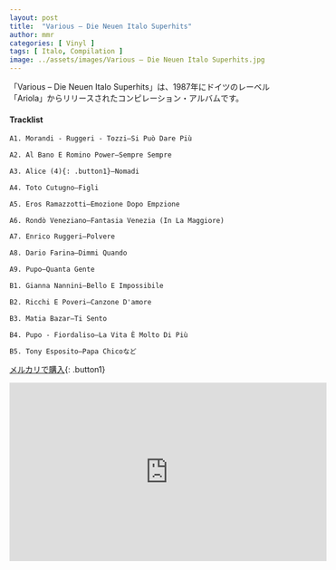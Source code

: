 ```yaml
---
layout: post
title:  "Various – Die Neuen Italo Superhits"
author: mmr
categories: [ Vinyl ]
tags: [ Italo, Compilation ]
image: ../assets/images/Various – Die Neuen Italo Superhits.jpg
---
```


「Various – Die Neuen Italo Superhits」は、1987年にドイツのレーベル「Ariola」からリリースされたコンピレーション・アルバムです。

#### Tracklist
```md
A1. Morandi - Ruggeri - Tozzi–Si Può Dare Più

A2. Al Bano E Romino Power–Sempre Sempre

A3. Alice (4){: .button1}–Nomadi

A4. Toto Cutugno–Figli

A5. Eros Ramazzotti–Emozione Dopo Empzione

A6. Rondò Veneziano–Fantasia Venezia (In La Maggiore)

A7. Enrico Ruggeri–Polvere

A8. Dario Farina–Dimmi Quando

A9. Pupo–Quanta Gente

B1. Gianna Nannini–Bello E Impossibile

B2. Ricchi E Poveri–Canzone D'amore

B3. Matia Bazar–Ti Sento

B4. Pupo - Fiordaliso–La Vita È Molto Di Più

B5. Tony Esposito–Papa Chicoなど
```

[メルカリで購入](https://jp.mercari.com/item/m23072694774?afid=6142608987){: .button1}

<iframe width="560" height="315" src="https://www.youtube.com/embed/Esr-l_2UBAc?si=MPvUyHlvqRfT5Ixr" title="YouTube video player" frameborder="0" allow="accelerometer; autoplay; clipboard-write; encrypted-media; gyroscope; picture-in-picture; web-share" referrerpolicy="strict-origin-when-cross-origin" allowfullscreen></iframe>